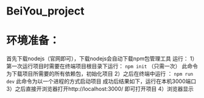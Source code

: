 # BeiYou_project
# 环境准备：
首先下载nodejs（官网即可），下载nodejs会自动下载npm包管理工具
运行：
	1）第一次运行项目时需要在终端项目根目录下运行：
  `npm init` （只需一次）
	 此命令为下载项目所需要的所有依赖包，初始化项目
	2）之后在终端中运行 ： 
  `npm run dev`
	此命令为以一个进程的方式启动项目
	成功后结果如下，运行在本机3000端口
	3）之后直接开浏览器打开http://localhost:3000/ 即可打开项目
	4）浏览器显示
